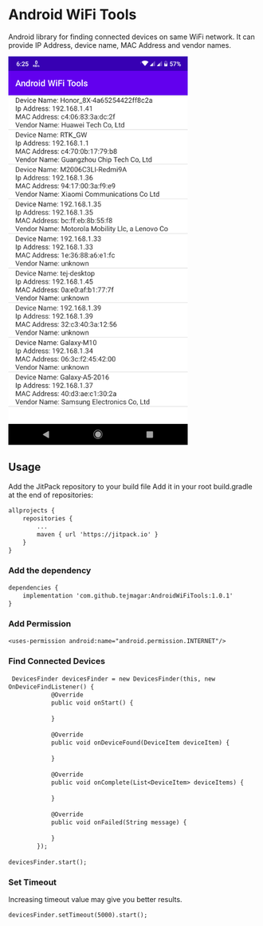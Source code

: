 # Android WiFi Tools
Android library for finding connected devices on same WiFi network. It can provide IP Address, device name, MAC Address and vendor names.

<img src="screenshot.png" width="360" height="780">

## Usage
Add the JitPack repository to your build file
Add it in your root build.gradle at the end of repositories:

```
allprojects {
	repositories {
		...
		maven { url 'https://jitpack.io' }
	}
}
```

### Add the dependency

```
dependencies {
    implementation 'com.github.tejmagar:AndroidWiFiTools:1.0.1'
}
```

### Add Permission

```
<uses-permission android:name="android.permission.INTERNET"/>
```

### Find Connected Devices
```
 DevicesFinder devicesFinder = new DevicesFinder(this, new OnDeviceFindListener() {
            @Override
            public void onStart() {

            }

            @Override
            public void onDeviceFound(DeviceItem deviceItem) {
                
            }

            @Override
            public void onComplete(List<DeviceItem> deviceItems) {

            }

            @Override
            public void onFailed(String message) {

            }
        });
        
devicesFinder.start();
```

### Set Timeout
Increasing timeout value may give you better results.

```
devicesFinder.setTimeout(5000).start();
```

